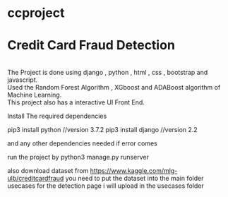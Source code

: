 # ccproject

<h1>Credit Card Fraud Detection</h1>
<br>
The Project is done using django , python , html , css , bootstrap and javascript.<br>
Used the Random Forest Algorithm , XGboost and ADABoost algorithm of Machine Learning.<br>
This project also has a interactive UI Front End. <br>

Install The required dependencies

pip3 install python //version 3.7.2
pip3 install django //version 2.2

and any other dependencies needed if error comes

run the project by
python3 manage.py runserver

also download dataset from https://www.kaggle.com/mlg-ulb/creditcardfraud
you need to put the dataset into the main folder
usecases for the detection page i will upload in the usecases folder